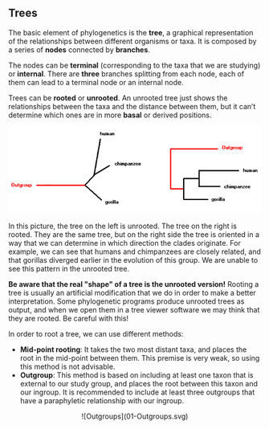 ## Trees

The basic element of phylogenetics is the **tree**, a graphical representation of the relationships between different organisms or taxa. It is composed by a series of **nodes** connected by **branches**.

The nodes can be **terminal** (corresponding to the taxa that we are studying) or **internal**. There are **three** branches splitting from each node, each of them can lead to a terminal node or an internal node.

Trees can be **rooted** or **unrooted**. An unrooted tree just shows the relationships between the taxa and the distance between them, but it can’t determine which ones are in more **basal** or derived positions.

![Trees](01-Tree_rooted_vs_unrooted.png)

In this picture, the tree on the left is unrooted. The tree on the right is rooted. They are the same tree, but on the right side the tree is oriented in a way that we can determine in which direction the clades originate. For example, we can see that humans and chimpanzees are closely related, and that gorillas diverged earlier in the evolution of this group. We are unable to see this pattern in the unrooted tree.

**Be aware that the real "shape" of a tree is the unrooted version!** Rooting a tree is usually an artificial modification that we do in order to make a better interpretation. Some phylogenetic programs produce unrooted trees as output, and when we open them in a tree viewer software we may think that they are rooted. Be careful with this!

In order to root a tree, we can use different methods:

- **Mid-point rooting**: It takes the two most distant taxa, and places the root in the mid-point between them. This premise is very weak, so using this method is not advisable.
- **Outgroup**: This method is based on including at least one taxon that is external to our study group, and places the root between this taxon and our ingroup. It is recommended to include at least three outgroups that have a paraphyletic relationship with our ingroup.

<p align="center">
![Outgroups](01-Outgroups.svg)
</p>


